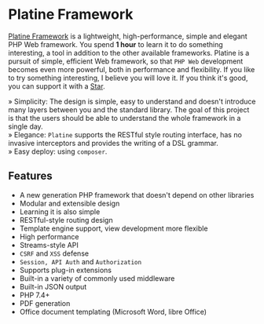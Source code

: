 # Platine Framework

[Platine Framework](https://github.com/platine-php/framework) is a lightweight, high-performance, simple and elegant PHP Web framework. You spend **1 hour** to learn it to do something interesting, a tool in addition to the other available frameworks. Platine is a pursuit of simple, efficient Web framework, so that `PHP Web` development becomes even more powerful, both in performance and flexibility. If you like to try something interesting, I believe you will love it. If you think it's good, you can support it with a [Star](https://github.com/platine-php/app/stargazers).

» Simplicity: The design is simple, easy to understand and doesn't introduce many layers between you and the standard library. The goal of this project is that the users should be able to understand the whole framework in a single day.  
» Elegance: `Platine` supports the RESTful style routing interface, has no invasive interceptors and provides the writing of a DSL grammar.  
» Easy deploy: using `composer`.

## Features

-  A new generation PHP framework that doesn't depend on other libraries
-  Modular and extensible design
-  Learning it is also simple
-  RESTful-style routing design
-  Template engine support, view development more flexible
-  High performance
-  Streams-style API
-  `CSRF` and `XSS` defense
-  `Session, API Auth` and `Authorization`
-  Supports plug-in extensions
-  Built-in a variety of commonly used middleware
-  Built-in JSON output
-  PHP  7.4+
- PDF generation
- Office document templating (Microsoft Word, libre Office)
